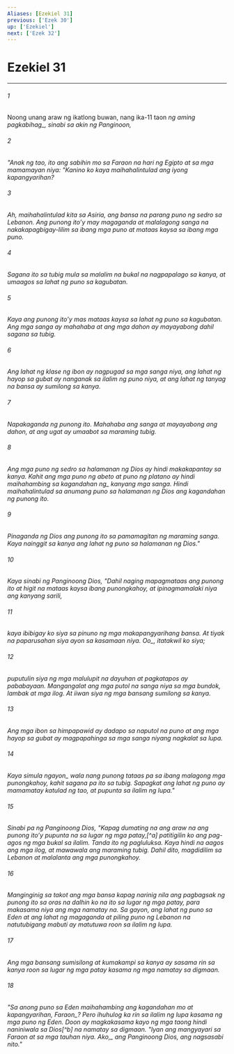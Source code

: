 ```yaml
---
Aliases: [Ezekiel 31]
previous: ['Ezek 30']
up: ['Ezekiel']
next: ['Ezek 32']
---
```

# Ezekiel 31

***






















###### 1 










Noong unang araw ng ikatlong buwan, nang ika-11 taon <i class="trans-change">ng aming pagkabihag_, sinabi sa akin ng Panginoon, 





















###### 2 










"Anak ng tao, ito ang sabihin mo sa Faraon na hari ng Egipto at sa mga mamamayan niya: "Kanino ko kaya maihahalintulad ang iyong kapangyarihan? 





















###### 3 










Ah, maihahalintulad kita sa Asiria, ang bansa na parang puno ng sedro sa Lebanon. Ang punong itoʼy may magaganda at malalagong sanga na nakakapagbigay-lilim sa ibang mga puno at mataas kaysa sa ibang mga puno. 





















###### 4 










Sagana ito sa tubig mula sa malalim na bukal na nagpapalago sa kanya, at umaagos sa lahat ng puno sa kagubatan. 





















###### 5 










Kaya ang punong itoʼy mas mataas kaysa sa lahat ng puno sa kagubatan. Ang mga sanga ay mahahaba at ang mga dahon ay mayayabong dahil sagana sa tubig. 





















###### 6 










Ang lahat ng klase ng ibon ay nagpugad sa mga sanga niya, ang lahat ng hayop sa gubat ay nanganak sa ilalim ng puno niya, at ang lahat ng tanyag na bansa ay sumilong sa kanya. 





















###### 7 










Napakaganda ng punong ito. Mahahaba ang sanga at mayayabong ang dahon, at ang ugat ay umaabot sa maraming tubig. 





















###### 8 










Ang mga puno ng sedro sa halamanan ng Dios ay hindi makakapantay sa kanya. Kahit ang mga puno ng abeto at puno ng platano ay hindi maihahambing sa <i class="trans-change">kagandahan ng_ kanyang mga sanga. Hindi maihahalintulad sa anumang puno sa halamanan ng Dios ang kagandahan ng punong ito. 





















###### 9 










Pinaganda ng Dios ang punong ito sa pamamagitan ng maraming sanga. Kaya nainggit sa kanya ang lahat ng puno sa halamanan ng Dios." 





















###### 10 










Kaya sinabi ng Panginoong Dios, "Dahil naging mapagmataas ang punong ito at higit na mataas kaysa ibang punongkahoy, at ipinagmamalaki niya ang kanyang sarili, 





















###### 11 










kaya ibibigay ko siya sa pinuno ng mga makapangyarihang bansa. At tiyak na paparusahan siya ayon sa kasamaan niya. <i class="trans-change">Oo_, itatakwil ko siya; 





















###### 12 










puputulin siya ng mga malulupit na dayuhan at pagkatapos ay pababayaan. Mangangalat ang mga putol na sanga niya sa mga bundok, lambak at mga ilog. At iiwan siya ng mga bansang sumilong sa kanya. 





















###### 13 










Ang mga ibon sa himpapawid ay dadapo sa naputol na puno at ang mga hayop sa gubat ay magpapahinga sa mga sanga niyang nagkalat sa lupa. 





















###### 14 










Kaya <i class="trans-change">simula ngayon_ wala nang punong tataas pa sa ibang malagong mga punongkahoy, kahit sagana pa ito sa tubig. Sapagkat ang lahat ng puno ay mamamatay katulad ng tao, at pupunta sa ilalim ng lupa." 





















###### 15 










Sinabi pa ng Panginoong Dios, "Kapag dumating na ang araw na ang punong itoʼy pupunta na sa lugar ng mga patay,[^a] patitigilin ko ang pag-agos ng mga bukal sa ilalim. Tanda ito ng pagluluksa. Kaya hindi na aagos ang mga ilog, at mawawala ang maraming tubig. Dahil dito, magdidilim sa Lebanon at malalanta ang mga punongkahoy. 





















###### 16 










Manginginig sa takot ang mga bansa kapag narinig nila ang pagbagsak ng punong ito sa oras na dalhin ko na ito sa lugar ng mga patay, para makasama niya ang mga namatay na. Sa gayon, ang lahat ng puno sa Eden at ang lahat ng magaganda at piling puno ng Lebanon na natutubigang mabuti ay matutuwa roon sa ilalim ng lupa. 





















###### 17 










Ang mga bansang sumisilong at kumakampi sa kanya ay sasama rin sa kanya roon sa lugar ng mga patay kasama ng mga namatay sa digmaan. 





















###### 18 










"Sa anong puno sa Eden maihahambing ang kagandahan mo at kapangyarihan, <i class="trans-change">Faraon_? Pero ihuhulog ka rin sa ilalim ng lupa kasama ng mga puno ng Eden. Doon ay magkakasama kayo ng mga taong hindi naniniwala sa Dios[^b] na namatay sa digmaan. "Iyan ang mangyayari sa Faraon at sa mga tauhan niya. <i class="trans-change">Ako,_ ang Panginoong Dios, ang nagsasabi nito."

